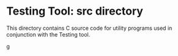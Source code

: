 Testing Tool: src directory
===========================

This directory contains C source code for utility programs used in
conjunction with the Testing tool.

g
